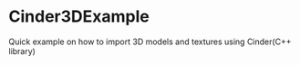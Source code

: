Cinder3DExample
===============

Quick example on how to import 3D models and textures using Cinder(C++ library)
